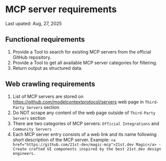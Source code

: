 # MCP server requirements

Last upated: Aug, 27, 2025

## Functional requirements

1. Provide a Tool to search for existing MCP servers from the official GitHub repository.
2. Provide a Tool to get all available MCP server categories for filtering.
3. Return output as structured data.

## Web crawling requirements

1. List of MCP servers are stored on <https://github.com/modelcontextprotocol/servers> web page in `Third-Party Servers` section
2. Do NOT scrape any content of the web page outside of `Third-Party Servers` section
3. There are two categories of MCP servers: `Official Integrations` and `Community Servers`
4. Each MCP server entry consists of a web link and its name following short description of the MCP server. Example: `<a href="https://github.com/21st-dev/magic-mcp">21st.dev Magic</a> - Create crafted UI components inspired by the best 21st.dev design engineers.`
